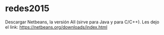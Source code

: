 # redes2015

Descargar Netbeans, la versión All (sirve para Java y para C/C++). 
Les dejo el link:
https://netbeans.org/downloads/index.html

